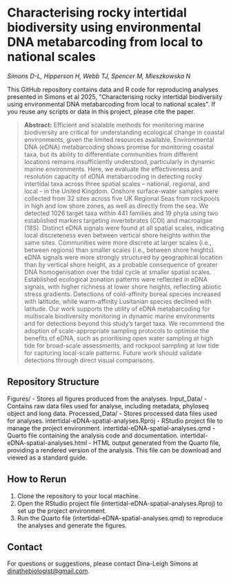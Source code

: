 # Characterising rocky intertidal biodiversity using environmental DNA metabarcoding from local to national scales

*Simons D-L, Hipperson H, Webb TJ, Spencer M, Mieszkowska N*

This GitHub repository contains data and R code for reproducing analyses presented in Simons et al 2025, "Characterising rocky intertidal biodiversity using environmental DNA metabarcoding from local to national scales". If you reuse any scripts or data in this project, please cite the paper.

> **Abstract:** Efficient and scalable methods for monitoring marine biodiversity are critical for understanding ecological change in coastal environments, given the limited resources available. Environmental DNA (eDNA) metabarcoding shows promise for monitoring coastal taxa, but its ability to differentiate communities from different locations remains insufficiently understood, particularly in dynamic marine environments. Here, we evaluate the effectiveness and resolution capacity of eDNA metabarcoding in detecting rocky intertidal taxa across three spatial scales – national, regional, and local - in the United Kingdom. Onshore surface-water samples were collected from 32 sites across five UK Regional Seas from rockpools in high and low shore zones, as well as directly from the sea. We detected 1026 target taxa within 441 families and 19 phyla using two established markers targeting invertebrates (COI) and macroalgae (18S). Distinct eDNA signals were found at all spatial scales, indicating local discreteness even between vertical shore heights within the same sites. Communities were more discrete at larger scales (i.e., between regions) than smaller scales (i.e., between shore heights). eDNA signals were more strongly structured by geographical location than by vertical shore height, as a probable consequence of greater DNA homogenisation over the tidal cycle at smaller spatial scales. Established ecological zonation patterns were reflected in eDNA signals, with higher richness at lower shore heights, reflecting abiotic stress gradients. Detections of cold-affinity boreal species increased with latitude, while warm-affinity Lusitanian species declined with latitude. Our work supports the utility of eDNA metabarcoding for multiscale biodiversity monitoring in dynamic marine environments and for detections beyond this study’s target taxa. We recommend the adoption of scale-appropriate sampling protocols to optimise the benefits of eDNA, such as prioritising open water sampling at high tide for broad-scale assessments, and rockpool sampling at low tide for capturing local-scale patterns. Future work should validate detections through direct visual comparisons.

## Repository Structure
Figures/ - Stores all figures produced from the analyses.
Input_Data/ - Contains raw data files used for analyse, including metadata, phyloseq object and long data.
Processed_Data/ - Stores processed data files used for analyses.
intertidal-eDNA-spatial-analyses.Rproj - RStudio project file to manage the project environment.
intertidal-eDNA-spatial-analyses.qmd - Quarto file containing the analysis code and documentation.
intertidal-eDNA-spatial-analyses.html - HTML output generated from the Quarto file, providing a rendered version of the analysis. This file can be download and viewed as a standard guide.

## How to Rerun
1. Clone the repository to your local machine.
2. Open the RStudio project file (intertidal-eDNA-spatial-analyses.Rproj) to set up the project environment.
3. Run the Quarto file (intertidal-eDNA-spatial-analyses.qmd) to reproduce the analyses and generate the figures.

## Contact
For questions or suggestions, please contact Dina-Leigh Simons at dinathebiologist@gmail.com.
